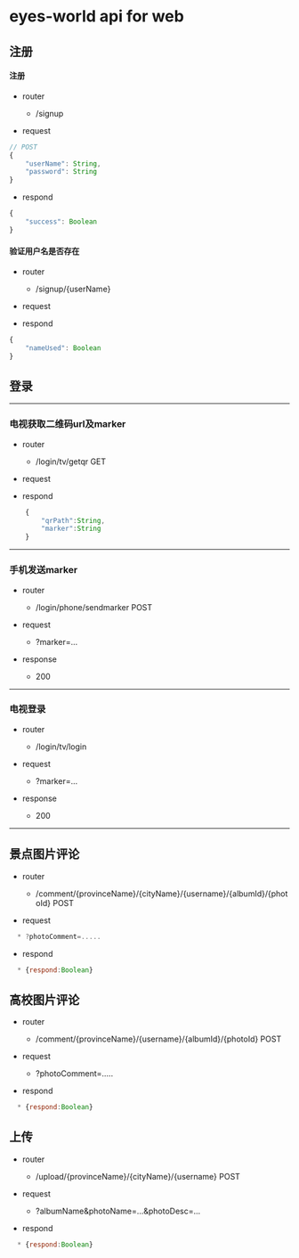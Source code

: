# eyes-world api for web

## 注册

#### 注册

* router
  * /signup

* request
```js
// POST
{
    "userName": String,
    "password": String
}
```

* respond
```js
{
    "success": Boolean
}
```

#### 验证用户名是否存在

* router
  * /signup/{userName}

* request

* respond
```js
{
    "nameUsed": Boolean
}
```

## 登录

----
### 电视获取二维码url及marker

* router
  * /login/tv/getqr  GET
  
* request


* respond
```js
    {
        "qrPath":String,
        "marker":String
    }
```

---
### 手机发送marker

* router
  * /login/phone/sendmarker  POST

* request
  * ?marker=...
  
* response
  * 200

---
###  电视登录

* router
  * /login/tv/login
  
* request
  * ?marker=...
  
* response
  *  200

---

## 景点图片评论

* router
  * /comment/{provinceName}/{cityName}/{username}/{albumId}/{photoId}  POST

* request
```js
  * ?photoComment=.....
```

* respond
```js
  * {respond:Boolean}
```

## 高校图片评论

* router
  * /comment/{provinceName}/{username}/{albumId}/{photoId}  POST

* request

  *  ?photoComment=.....


* respond
```js
  * {respond:Boolean}
```

## 上传

* router
  * /upload/{provinceName}/{cityName}/{username}  POST

* request

  * ?albumName&photoName=...&photoDesc=...


* respond
```js
  * {respond:Boolean}
```
